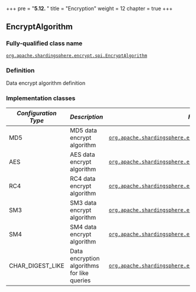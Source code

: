 +++
pre = "<b>5.12. </b>"
title = "Encryption"
weight = 12
chapter = true
+++

## EncryptAlgorithm

### Fully-qualified class name

[`org.apache.shardingsphere.encrypt.spi.EncryptAlgorithm`](https://github.com/apache/shardingsphere/blob/master/features/encrypt/api/src/main/java/org/apache/shardingsphere/encrypt/spi/EncryptAlgorithm.java)

### Definition

Data encrypt algorithm definition

### Implementation classes

| *Configuration Type* | *Description*                               | *Fully-qualified class name*                                                                                                                                                                                                                                       |
| -------------------- |---------------------------------------------|--------------------------------------------------------------------------------------------------------------------------------------------------------------------------------------------------------------------------------------------------------------------|
| MD5                  | MD5 data encrypt algorithm                  | [`org.apache.shardingsphere.encrypt.algorithm.encrypt.MD5EncryptAlgorithm`](https://github.com/apache/shardingsphere/blob/master/features/encrypt/core/src/main/java/org/apache/shardingsphere/encrypt/algorithm/encrypt/MD5EncryptAlgorithm.java)                 |
| AES                  | AES data encrypt algorithm                  | [`org.apache.shardingsphere.encrypt.algorithm.encrypt.AESEncryptAlgorithm`](https://github.com/apache/shardingsphere/blob/master/features/encrypt/core/src/main/java/org/apache/shardingsphere/encrypt/algorithm/encrypt/AESEncryptAlgorithm.java)                 |
| RC4                  | RC4 data encrypt algorithm                  | [`org.apache.shardingsphere.encrypt.algorithm.encrypt.RC4EncryptAlgorithm`](https://github.com/apache/shardingsphere/blob/master/features/encrypt/core/src/main/java/org/apache/shardingsphere/encrypt/algorithm/encrypt/RC4EncryptAlgorithm.java)                 |
| SM3                  | SM3 data encrypt algorithm                  | [`org.apache.shardingsphere.encrypt.sm.algorithm.SM3EncryptAlgorithm`](https://github.com/apache/shardingsphere/blob/master/features/encrypt/plugin/sm/src/main/java/org/apache/shardingsphere/encrypt/sm/algorithm/SM3EncryptAlgorithm.java)                      |
| SM4                  | SM4 data encrypt algorithm                  | [`org.apache.shardingsphere.encrypt.sm.algorithm.SM4EncryptAlgorithm`](https://github.com/apache/shardingsphere/blob/master/features/encrypt/plugin/sm/src/main/java/org/apache/shardingsphere/encrypt/sm/algorithm/SM4EncryptAlgorithm.java)                      |
| CHAR_DIGEST_LIKE    | Data encryption algorithms for like queries | [`org.apache.shardingsphere.encrypt.algorithm.like.CharDigestLikeEncryptAlgorithm`](https://github.com/apache/shardingsphere/blob/master/features/encrypt/core/src/main/java/org/apache/shardingsphere/encrypt/algorithm/like/CharDigestLikeEncryptAlgorithm.java) |
